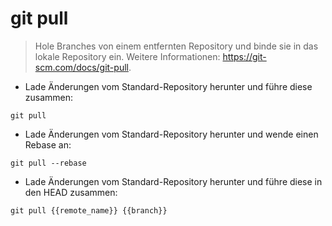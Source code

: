 # git pull

> Hole Branches von einem entfernten Repository und binde sie in das lokale Repository ein.
> Weitere Informationen: <https://git-scm.com/docs/git-pull>.

- Lade Änderungen vom Standard-Repository herunter und führe diese zusammen:

`git pull`

- Lade Änderungen vom Standard-Repository herunter und wende einen Rebase an:

`git pull --rebase`

- Lade Änderungen vom Standard-Repository herunter und führe diese in den HEAD zusammen:

`git pull {{remote_name}} {{branch}}`
